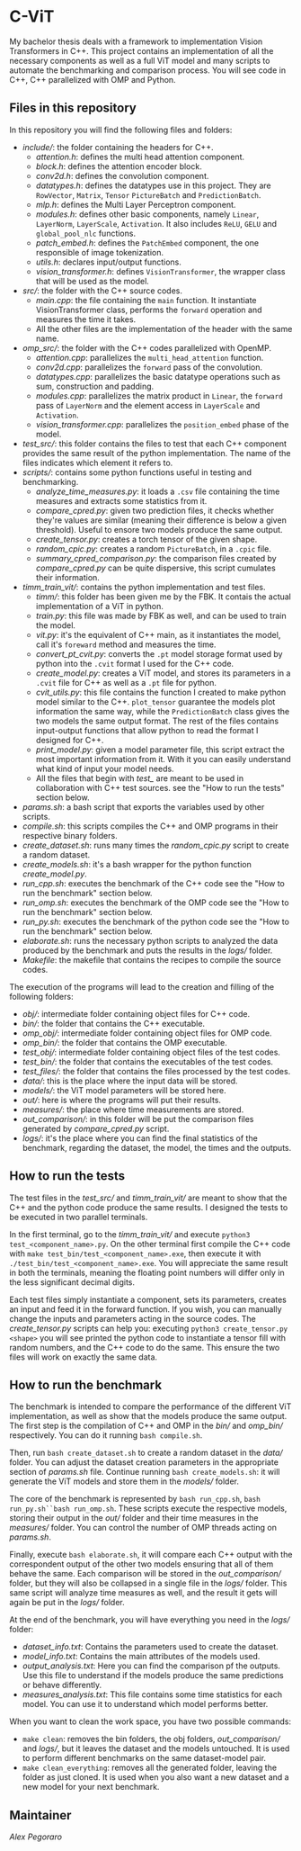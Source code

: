 # C-ViT

My bachelor thesis deals with a framework to implementation Vision Transformers in C++.
This project contains an implementation of all the necessary components as well as a full ViT model
and many scripts to automate the benchmarking and comparison process.
You will see code in C++, C++ parallelized with OMP and Python.

## Files in this repository

In this repository you will find the following files and folders:

- *include/*: the folder containing the headers for C++.
  - *attention.h*: defines the multi head attention component.
  - *block.h*: defines the attention encoder block.
  - *conv2d.h*: defines the convolution component.
  - *datatypes.h*: defines the datatypes use in this project. They are `RowVector`, `Matrix`, `Tensor` `PictureBatch` and `PredictionBatch`.
  - *mlp.h*: defines the Multi Layer Perceptron component.
  - *modules.h*: defines other basic components, namely `Linear`, `LayerNorm`, `LayerScale`, `Activation`. It also includes `ReLU`, `GELU` and `global_pool_nlc` functions.
  - *patch_embed.h*: defines the `PatchEmbed` component, the one responsible of image tokenization.
  - *utils.h*: declares input/output functions.
  - *vision_transformer.h*: defines `VisionTransformer`, the wrapper class that will be used as the model.
- *src/*: the folder with the C++ source codes.
  - *main.cpp*: the file containing the `main` function. It instantiate VisionTransformer class, performs the `forward` operation and measures the time it takes.
  - All the other files are the implementation of the header with the same name.
- *omp_src/*: the folder with the C++ codes parallelized with OpenMP.
  - *attention.cpp*: parallelizes the `multi_head_attention` function.
  - *conv2d.cpp*: parallelizes the `forward` pass of the convolution.
  - *datatypes.cpp*: parallelizes the basic datatype operations such as sum, construction and padding.
  - *modules.cpp*: parallelizes the matrix product in `Linear`, the `forward` pass of `LayerNorm` and the element access in `LayerScale` and `Activation`.
  - *vision_transformer.cpp*: parallelizes the `position_embed` phase of the model.
- *test_src/*: this folder contains the files to test that each C++ component provides the same result of the python implementation. The name of the files indicates which element it refers to.
- *scripts/*: contains some python functions useful in testing and benchmarking.
  - *analyze_time_measures.py*: it loads a `.csv` file containing the time measures and extracts some statistics from it.
  - *compare_cpred.py*: given two prediction files, it checks whether they're values are similar (meaning their difference is below a given threshold). Useful to ensore two models produce the same output.
  - *create_tensor.py*: creates a torch tensor of the given shape.
  - *random_cpic.py*: creates a random `PictureBatch`, in a `.cpic` file.
  - *summary_cpred_comparison.py*: the comparison files created by *compare_cpred.py* can be quite dispersive, this script cumulates their information.
- *timm_train_vit/*: contains the python implementation and test files.
  - *timm/*: this folder has been given me by the FBK. It contais the actual implementation of a ViT in python.
  - *train.py*: this file was made by FBK as well, and can be used to train the model.
  - *vit.py*: it's the equivalent of C++ main, as it instantiates the model, call it's `foreward` method and measures the time.
  - *convert_pt_cvit.py*: converts the `.pt` model storage format used by python into the `.cvit` format I used for the C++ code.
  - *create_model.py*: creates a ViT model, and stores its parameters in a `.cvit` file for C++ as well as a `.pt` file for python.
  - *cvit_utils.py*: this file contains the function I created to make python model similar to the C++. `plot_tensor` guarantee the models plot information the same way, while the `PredictionBatch` class gives the two models the same output format. The rest of the files contains input-output functions that allow python to  read the format I designed for C++.
  - *print_model.py*: given a model parameter file, this script extract the most important information from it. With it you can easily understand what kind of input your model needs.
  - All the files that begin with *test_* are meant to be used in collaboration with C++ test sources. see the "How to run the tests" section below.
- *params.sh*: a bash script that exports the variables used by other scripts.
- *compile.sh*: this scripts compiles the C++ and OMP programs in their respective binary folders.
- *create_dataset.sh*: runs many times the *random_cpic.py* script to create a random dataset.
- *create_models.sh*: it's a bash wrapper for the python function *create_model.py*.
- *run_cpp.sh*: executes the benchmark of the C++ code see the "How to run the benchmark" section below.
- *run_omp.sh*: executes the benchmark of the OMP code see the "How to run the benchmark" section below.
- *run_py.sh*: executes the benchmark of the python code see the "How to run the benchmark" section below.
- *elaborate.sh*: runs the necessary python scripts to analyzed the data produced by the benchmark and puts the results in the *logs/* folder.
- *Makefile*: the makefile that contains the recipes to compile the source codes.

The execution of the programs will lead to the creation and filling of the following folders:

- *obj/*: intermediate folder containing object files for C++ code.
- *bin/*: the folder that contains the C++ executable.
- *omp_obj/*: intermediate folder containing object files for OMP code.
- *omp_bin/*: the folder that contains the OMP executable.
- *test_obj/*: intermediate folder containing object files of the test codes.
- *test_bin/*: the folder that contains the executables of the test codes.
- *test_files/*: the folder that contains the files processed by the test codes.
- *data/*: this is the place where the input data will be stored.
- *models/*: the ViT model parameters will be stored here.
- *out/*: here is where the programs will put their results.
- *measures/*: the place where time measurements are stored.
- *out_comparison/*: in this folder will be put the comparison files generated by *compare_cpred.py* script.
- *logs/*: it's the place where you can find the final statistics of the benchmark, regarding the dataset, the model, the times and the outputs.

## How to run the tests

The test files in the *test_src/* and *timm_train_vit/* are meant to show that the C++ and the python code produce the same results. I designed the tests to be executed in two parallel terminals.

In the first terminal, go to the *timm_train_vit/* and execute `python3 test_<component_name>.py`. On the other terminal first compile the C++ code with `make test_bin/test_<component_name>.exe`, then execute it with `./test_bin/test_<component_name>.exe`. You will appreciate the same result in both the terminals, meaning the floating point numbers will differ only in the less significant decimal digits.

Each test files simply instantiate a component, sets its parameters, creates an input and feed it in the forward function. If you wish, you can manually change the inputs and parameters acting in the source codes. The *create_tensor.py* scripts can help you: executing `python3 create_tensor.py <shape>` you will see printed the python code to instantiate a tensor fill with random numbers, and the C++ code to do the same. This ensure the two files will work on exactly the same data.

## How to run the benchmark

The benchmark is intended to compare the performance of the different ViT implementation, as well as show that the models produce the same output. The first step is the compilation of C++ and OMP in the *bin/* and *omp_bin/* respectively. You can do it running `bash compile.sh`.

Then, run `bash create_dataset.sh` to create a random dataset in the *data/* folder. You can adjust the dataset creation parameters in the appropriate section of *params.sh* file. Continue running `bash create_models.sh`: it will generate the ViT models and store them in the *models/* folder.

The core of the benchmark is represented by `bash run_cpp.sh`, `bash run_py.sh``bash run_omp.sh`. These scripts execute the respective models, storing their output in the *out/* folder and their time measures in the *measures/* folder. You can control the number of OMP threads acting on *params.sh*.

Finally, execute `bash elaborate.sh`, it will compare each C++ output with the correspondent output of the other two models ensuring that all of them behave the same. Each comparison will be stored in the *out_comparison/* folder, but they will also be collapsed in a single file in the *logs/* folder. This same script will analyze time measures as well, and the result it gets will again be put in the *logs/* folder.

At the end of the benchmark, you will have everything you need in the *logs/* folder:

- *dataset_info.txt*: Contains the parameters used to create the dataset.
- *model_info.txt*: Contains the main attributes of the models used.
- *output_analysis.txt*: Here you can find the comparison pf the outputs. Use this file to understand if the models produce the same predictions or behave differently.
- *measures_analysis.txt*: This file contains some time statistics for each model. You can use it to understand which model performs better.

When you want to clean the work space, you have two possible commands:

- `make clean`: removes the bin folders, the obj folders, *out_comparison/* and *logs/*, but it leaves the dataset and the models untouched. It is used to perform different benchmarks on the same dataset-model pair.
- `make clean_everything`: removes all the generated folder, leaving the folder as just cloned. It is used when you also want a new dataset and a new model for your next benchmark.

## Maintainer

*Alex Pegoraro*
